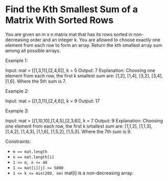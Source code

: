 # Find the Kth Smallest Sum of a Matrix With Sorted Rows

You are given an m x n matrix mat that has its rows sorted in non-decreasing order and an integer k.
You are allowed to choose exactly one element from each row to form an array.
Return the kth smallest array sum among all possible arrays.

Example 1:

Input: mat = [[1,3,11],[2,4,6]], k = 5
Output: 7
Explanation: Choosing one element from each row, the first k smallest sum are:
[1,2], [1,4], [3,2], [3,4], [1,6]. Where the 5th sum is 7.

Example 2:

Input: mat = [[1,3,11],[2,4,6]], k = 9
Output: 17

Example 3:

Input: mat = [[1,10,10],[1,4,5],[2,3,6]], k = 7
Output: 9
Explanation: Choosing one element from each row, the first k smallest sum are:
[1,1,2], [1,1,3], [1,4,2], [1,4,3], [1,1,6], [1,5,2], [1,5,3]. Where the 7th sum is 9.

Constraints:

- `m == mat.length`
- `n == mat.length[i]`
- `1 <= m, n <= 40`
- `1 <= mat[i][j] <= 5000`
- `1 <= k <= min(200, nm)`
mat[i] is a non-decreasing array.
